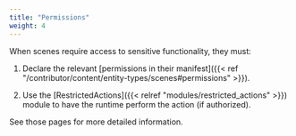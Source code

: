 ```yaml
---
title: "Permissions"
weight: 4
---
```


When scenes require access to sensitive functionality, they must:

1. Declare the relevant [permissions in their manifest]({{< ref "/contributor/content/entity-types/scenes#permissions" >}}).

3. Use the [RestrictedActions]({{< relref "modules/restricted_actions" >}}) module to have the runtime perform the action (if authorized).

See those pages for more detailed information.

